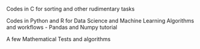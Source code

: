 Codes in C for sorting and other rudimentary tasks

Codes in Python and R for Data Science and Machine Learning Algorithms and workflows - Pandas and Numpy tutorial

A few Mathematical Tests and algorithms
